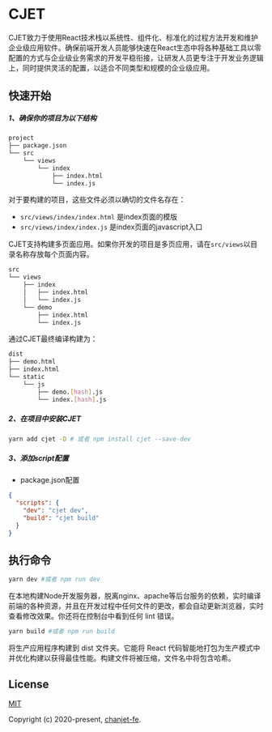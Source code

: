 # CJET

CJET致力于使用React技术栈以系统性、组件化、标准化的过程方法开发和维护企业级应用软件。确保前端开发人员能够快速在React生态中将各种基础工具以零配置的方式与企业级业务需求的开发平稳衔接，让研发人员更专注于开发业务逻辑上，同时提供灵活的配置，以适合不同类型和规模的企业级应用。

## 快速开始

##### 1、确保你的项目为以下结构
```bash
project
├── package.json
└── src
    └── views 
        └── index
            ├── index.html
            └── index.js
```
对于要构建的项目，这些文件必须以确切的文件名存在：
- `src/views/index/index.html` 是index页面的模版
- `src/views/index/index.js` 是index页面的javascript入口


CJET支持构建多页面应用。如果你开发的项目是多页应用，请在`src/views`以目录名称存放每个页面内容。

```bash
src
└── views  
    ├── index  
    │   ├── index.html
    │   └── index.js
    └── demo
        ├── index.html
        └── index.js
```

通过CJET最终编译构建为：
```bash
dist
├── demo.html
├── index.html
└── static
    └── js
        ├── demo.[hash].js
        └── index.[hash].js
```

##### 2、在项目中安装CJET

```bash
yarn add cjet -D # 或者 npm install cjet --save-dev
```
##### 3、添加script配置

- package.json配置
```json
{
  "scripts": {
    "dev": "cjet dev",
    "build": "cjet build"
  }
}
```

## 执行命令

```bash
yarn dev #或者 npm run dev
```

在本地构建Node开发服务器，脱离nginx、apache等后台服务的依赖，实时编译前端的各种资源，并且在开发过程中任何文件的更改，都会自动更新浏览器，实时查看修改效果。你还将在控制台中看到任何 lint 错误。

```bash
yarn build #或者 npm run build
```

将生产应用程序构建到 dist 文件夹。它能将 React 代码智能地打包为生产模式中并优化构建以获得最佳性能。构建文件将被压缩，文件名中将包含哈希。

## License

[MIT](http://opensource.org/licenses/MIT)

Copyright (c) 2020-present, [chanjet-fe](https://github.com/chanjet-fe).
